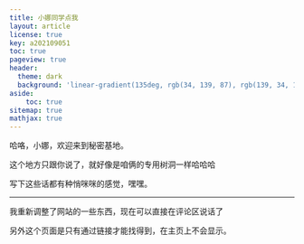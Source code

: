 ```yaml
---
title: 小娜同学点我
layout: article
license: true
key: a202109051
toc: true
pageview: true
header:
  theme: dark
  background: 'linear-gradient(135deg, rgb(34, 139, 87), rgb(139, 34, 139))'
aside:
    toc: true
sitemap: true
mathjax: true
---
```

哈咯，小娜，欢迎来到秘密基地。

这个地方只跟你说了，就好像是咱俩的专用树洞一样哈哈哈

写下这些话都有种悄咪咪的感觉，嘿嘿。

_________________________________________________

我重新调整了网站的一些东西，现在可以直接在评论区说话了

另外这个页面是只有通过链接才能找得到，在主页上不会显示。

